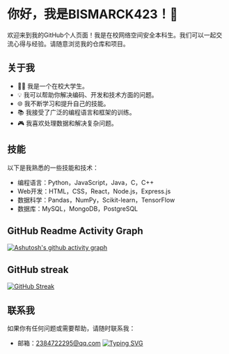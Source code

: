 # 你好，我是BISMARCK423！👋

欢迎来到我的GitHub个人页面！我是在校网络空间安全本科生。我们可以一起交流心得与经验。请随意浏览我的仓库和项目。

## 关于我

- 👨‍🎓 我是一个在校大学生。
- 💡 我可以帮助你解决编码、开发和技术方面的问题。
- 🌐 我不断学习和提升自己的技能。
- 📚 我接受了广泛的编程语言和框架的训练。
- 🎮 我喜欢处理数据和解决复杂问题。

## 技能

以下是我熟悉的一些技能和技术：

- 编程语言：Python，JavaScript，Java，C，C++
- Web开发：HTML，CSS，React，Node.js，Express.js
- 数据科学：Pandas，NumPy，Scikit-learn，TensorFlow
- 数据库：MySQL，MongoDB，PostgreSQL

## GitHub Readme Activity Graph 

[![Ashutosh's github activity graph](https://github-readme-activity-graph.vercel.app/graph?username=Ashutosh00710)](https://github.com/ashutosh00710/github-readme-activity-graph)

## GitHub streak

[![GitHub Streak](https://streak-stats.demolab.com/?user=DenverCoder1)](https://git.io/streak-stats)

## 联系我

如果你有任何问题或需要帮助，请随时联系我：
- 邮箱：2384722295@qq.com
[![Typing SVG](https://readme-typing-svg.demolab.com/?lines=很高兴一起交流;感谢您的访问)](https://git.io/typing-svg)

